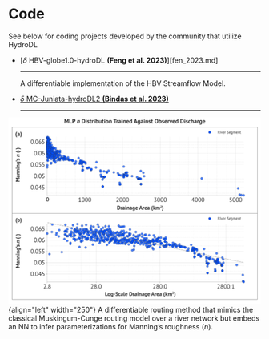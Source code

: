 # Code 

See below for coding projects developed by the community that utilize HydroDL

<div class="result" markdown>
  <div class="grid cards" markdown>

-   [$\delta$ HBV-globe1.0-hydroDL __(Feng et al. 2023)__][fen_2023.md]

    ---

    A differentiable implementation of the HBV Streamflow Model.


  </div>
</div>

<div class="result" markdown>
  <div class="grid cards" markdown>

-   [$\delta$ MC-Juniata-hydroDL2 __(Bindas et al. 2023)__][bindas_2023.md]

    ---
![Manning's n recovery against USGS Data](../assets/project-figures/bindas_2023.png){align="left" width="250"}
A differentiable routing method that mimics the classical Muskingum-Cunge routing model over a river network but embeds an NN to infer parameterizations for Manning’s roughness (_n_). 

  </div>
</div>

  [feng_2023.md]: ../codes/feng_2023.md
  [bindas_2023.md]: ../codes/bindas_2023.md


